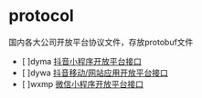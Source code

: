# protocol
国内各大公司开放平台协议文件，存放protobuf文件

- [ ]dyma [抖音小程序开放平台接口](https://developer.open-douyin.com/docs/resource/zh-CN/mini-app/develop/server/server-api-introduction)
- [ ]dywa [抖音移动/网站应用开放平台接口](https://developer.open-douyin.com/docs/resource/zh-CN/dop/develop/openapi/list)
- [ ]wxmp [微信小程序开放平台接口](https://developers.weixin.qq.com/miniprogram/dev/OpenApiDoc/)